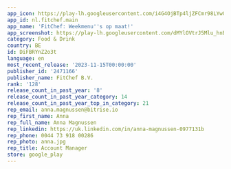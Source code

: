 ```yaml
---
app_icon: https://play-lh.googleusercontent.com/i4G4OjBTp4ljZFCmr98LYwQxwu-BZZk-JuyExA0yVhWdRR1SAuknyvxnlRiS6cA6AYI
app_id: nl.fitchef.main
app_name: 'FitChef: Weekmenu''s op maat!'
app_screenshot: https://play-lh.googleusercontent.com/dMYlOVtrJ5Mlu_hnBu0pgHUtZ2Ak8lK-kzBCjgmFrnWIgS6zr7uOstgZe4ig2Xh7pD2t
category: Food & Drink
country: BE
id: DiFBRYnZ2o3t
language: en
most_recent_release: '2023-11-15T00:00:00'
publisher_id: '2471166'
publisher_name: FitChef B.V.
rank: '128'
release_count_in_past_year: '8'
release_count_in_past_year_category: 14
release_count_in_past_year_top_in_category: 21
rep_email: anna.magnussen@bitrise.io
rep_first_name: Anna
rep_full_name: Anna Magnussen
rep_linkedin: https://uk.linkedin.com/in/anna-magnussen-0977131b
rep_phone: 0044 73 918 00286
rep_photo: anna.jpg
rep_title: Account Manager
store: google_play
---
```

